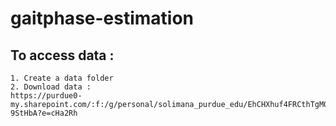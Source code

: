 # gaitphase-estimation


## To access data : 
    1. Create a data folder 
    2. Download data : 
    https://purdue0-my.sharepoint.com/:f:/g/personal/solimana_purdue_edu/EhCHXhuf4FRCthTgM0BK7iIBpIEDTDBKwmzhvL2-9StHbA?e=cHa2Rh

